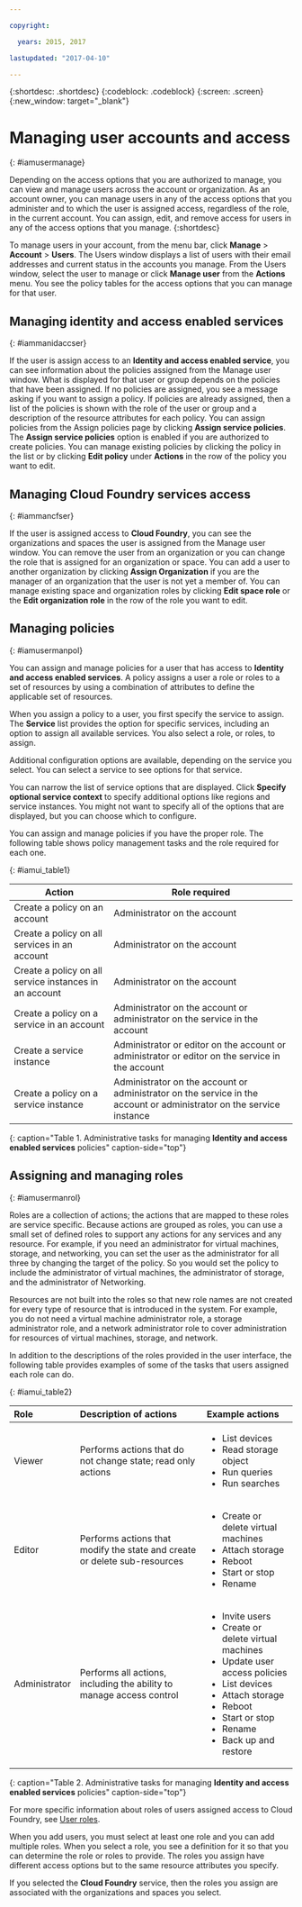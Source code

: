 ```yaml
---

copyright:

  years: 2015, 2017

lastupdated: "2017-04-10"

---
```


{:shortdesc: .shortdesc}
{:codeblock: .codeblock}
{:screen: .screen}
{:new_window: target="_blank"}

# Managing user accounts and access
{: #iamusermanage}

Depending on the access options that you are authorized to manage, you can view and manage users across the account or organization. As an account owner, you can manage users in any of the access options that you administer and to which the user is assigned access, regardless of the role, in the current account. You can assign, edit, and remove access for users in any of the access options that you manage. 
{:shortdesc}

To manage users in your account, from the menu bar, click **Manage** &gt; **Account** &gt; **Users**. The Users window displays a list of users with their email addresses and current status in the accounts you manage. From the Users window, select the user to manage or click **Manage user** from the **Actions** menu. You see the policy tables for the access options that you can manage for that user.

## Managing identity and access enabled services
{: #iammanidaccser}

If the user is assign access to an **Identity and access enabled service**, you can see information about the policies assigned from the Manage user window.  What is displayed for that user or group depends on the policies that have been assigned. If no policies are assigned, you see a message asking if you want to assign a policy. If policies are already assigned, then a list of the policies is shown with the role of the user or group and a description of the resource attributes for each policy. You can assign policies from the Assign policies page by clicking **Assign service policies**. The **Assign service policies** option is enabled if you are authorized to create policies. You can manage existing policies by clicking the policy in the list or by clicking **Edit policy** under **Actions** in the row of the policy you want to edit.

## Managing Cloud Foundry services access
{: #iammancfser}

If the user is assigned access to **Cloud Foundry**, you can see the organizations and spaces the user is assigned from the Manage user window. You can remove the user from an organization or you can change the role that is assigned for an organization or space. You can add a user to another organization by clicking **Assign Organization** if you are the manager of an organization that the user is not yet a member of. You can manage existing space and organization roles by clicking **Edit space role** or the **Edit organization role** in the row of the role you want to edit.

## Managing policies
{: #iamusermanpol}

You can assign and manage policies for a user that has access to **Identity and access enabled services**. A policy assigns a user a role or roles to a set of resources by using a combination of attributes to define the applicable set of resources.

When you assign a policy to a user, you first specify the service to assign. The **Service** list provides the option for specific services, including an option to assign all available services. You also select a role, or roles, to assign.

Additional configuration options are available, depending on the service you select. You can select a service to see options for that service.

You can narrow the list of service options that are displayed. Click **Specify optional service context** to specify additional options like regions and service instances.  You might not want to specify all of the options that are displayed, but you can choose which to configure.

You can assign and manage policies if you have the proper role. The following table shows policy management tasks and the role required for each one.


{: #iamui_table1}

| Action | Role required |
|----------|---------|
| Create a policy on an account | Administrator on the account |
| Create a policy on all services in an account | Administrator on the account |
| Create a policy on all service instances in an account | Administrator on the account |
| Create a policy on a service in an account | Administrator on the account or administrator on the service in the account |
| Create a service instance | Administrator or editor on the account or administrator or editor on the service in the account |
| Create a policy on a service instance | Administrator on the account or administrator on the service in the account or administrator on the service instance |
{: caption="Table 1. Administrative tasks for managing **Identity and access enabled services** policies" caption-side="top"}

## Assigning and managing roles
{: #iamusermanrol}

Roles are a collection of actions; the actions that are mapped to these roles are service specific. 
Because actions are grouped as roles, you can use a small set of defined roles to support any actions for any services and any resource. For example, if you need an administrator for virtual machines, storage, and networking, you can set the user as the administrator for all three by changing the target of the policy. So you would set the policy to include the administrator of virtual machines, the administrator of storage, and the administrator of Networking.

Resources are not built into the roles so that new role names are not created for every type of resource that is introduced in the system. For example, you do not need a virtual machine administrator role, a storage administrator role, and a network administrator role to cover administration for resources of virtual machines, storage, and network.

In addition to the descriptions of the roles provided in the user interface, the following table provides examples of some of the tasks that users assigned each role can do.

{: #iamui_table2}

| Role | Description of actions | Example actions|
|:-----------------|:-----------------|:-----------------|
| Viewer | Performs actions that do not change state; read only actions | <ul><li>List devices</li><li>Read storage object</li><li>Run queries</li><li>Run searches</li></ul>|
| Editor | Performs actions that modify the state and create or delete sub-resources |<ul><li>Create or delete virtual machines</li><li>Attach storage</li><li>Reboot</li><li>Start or stop</li><li>Rename</li></ul> |
| Administrator | Performs all actions, including the ability to manage access control |<ul><li>Invite users</li><li>Create or delete virtual machines</li><li>Update user access policies</li><li>List devices</li><li>Attach storage</li><li>Reboot</li><li>Start or stop</li><li>Rename</li><li>Back up and restore</li></ul>|
{: caption="Table 2. Administrative tasks for managing **Identity and access enabled services** policies" caption-side="top"}

For more specific information about roles of users assigned access to Cloud Foundry, see [User roles](/docs/admin/users_roles.html#userrolesinfo).

When you add users, you must select at least one role and you can add multiple roles. When you select a role, you see a definition for it so that you can determine the role or roles to provide.  The roles you assign have different access options but to the same resource attributes you specify.

If you selected the **Cloud Foundry** service, then the roles you assign are associated with the organizations and spaces you select.
